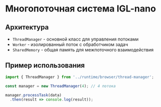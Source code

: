 # Многопоточная система IGL-nano

## Архитектура
- `ThreadManager` - основной класс для управления потоками
- `Worker` - изолированный поток с обработчиком задач
- `SharedMemory` - общая память для межпоточного взаимодействия

## Пример использования
```typescript
import { ThreadManager } from '../runtime/browser/thread-manager';

const manager = new ThreadManager(4); // 4 потока

manager.processTask(data)
  .then(result => console.log(result));